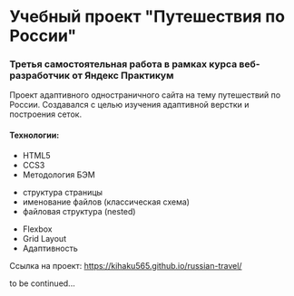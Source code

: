 # Учебный проект "Путешествия по России"
### Третья самостоятельная работа в рамках курса веб-разработчик от Яндекс Практикум
Проект адаптивного одностраничного сайта на тему путешествий по России. Создавался с целью изучения адаптивной верстки и построения сеток.
#### Технологии:
* HTML5
* CCS3
* Методология БЭМ
- структура страницы
- именование файлов (классическая схема)
- файловая структура (nested) 
* Flexbox
* Grid Layout
* Адаптивность

Ссылка на проект: https://kihaku565.github.io/russian-travel/

to be continued...
